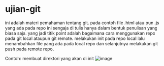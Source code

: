 # ujian-git
ini adalah materi pemahaman tentang git.
pada contoh file .html atau pun .js yang ada pada repo ini sengaja di tulis hanya dalam bentuk penulisan yang biasa saja.
yang jadi titik point adalah bagaimana cara menggunakan repo pada git local ataupun git remote. melakukan init pada repo local
lalu menambahkan file yang ada pada local repo dan selanjutnya melakukan git push pada remote repo.

Contoh:
membuat direktori yang akan di init
![image](https://github.com/olilxruby/ujian-git/assets/90337960/0eb7201e-3c17-4766-be2c-8a79174eabce)

